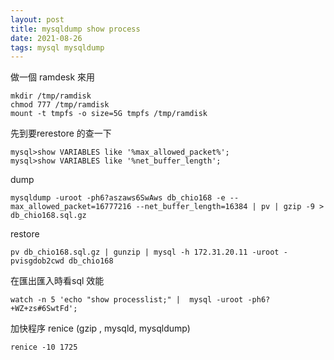 ```yaml
---
layout: post
title: mysqldump show process
date: 2021-08-26
tags: mysql mysqldump
---
```


做一個 ramdesk 來用
```
mkdir /tmp/ramdisk
chmod 777 /tmp/ramdisk
mount -t tmpfs -o size=5G tmpfs /tmp/ramdisk
```

先到要rerestore 的查一下
```
mysql>show VARIABLES like '%max_allowed_packet%';
mysql>show VARIABLES like '%net_buffer_length';
```

dump 
```
mysqldump -uroot -ph6?aszaws6SwAws db_chio168 -e --max_allowed_packet=16777216 --net_buffer_length=16384 | pv | gzip -9 > db_chio168.sql.gz
```

restore
```
pv db_chio168.sql.gz | gunzip | mysql -h 172.31.20.11 -uroot -pvisgdob2cwd db_chio168
```

在匯出匯入時看sql 效能
```
watch -n 5 'echo "show processlist;" |  mysql -uroot -ph6?+WZ+zs#6SwtFd';
```

加快程序 renice (gzip , mysqld, mysqldump)
```
renice -10 1725
```

